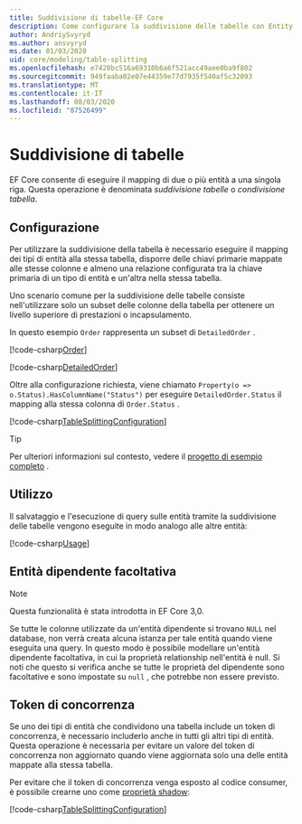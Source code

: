 ```yaml
---
title: Suddivisione di tabelle-EF Core
description: Come configurare la suddivisione delle tabelle con Entity Framework Core
author: AndriySvyryd
ms.author: ansvyryd
ms.date: 01/03/2020
uid: core/modeling/table-splitting
ms.openlocfilehash: e7428bc516a69310b6a6f521acc49aee0ba9f802
ms.sourcegitcommit: 949faaba02e07e44359e77d7935f540af5c32093
ms.translationtype: MT
ms.contentlocale: it-IT
ms.lasthandoff: 08/03/2020
ms.locfileid: "87526499"
---
```

# <a name="table-splitting"></a>Suddivisione di tabelle

EF Core consente di eseguire il mapping di due o più entità a una singola riga. Questa operazione è denominata _suddivisione tabelle_ o _condivisione tabella_.

## <a name="configuration"></a>Configurazione

Per utilizzare la suddivisione della tabella è necessario eseguire il mapping dei tipi di entità alla stessa tabella, disporre delle chiavi primarie mappate alle stesse colonne e almeno una relazione configurata tra la chiave primaria di un tipo di entità e un'altra nella stessa tabella.

Uno scenario comune per la suddivisione delle tabelle consiste nell'utilizzare solo un subset delle colonne della tabella per ottenere un livello superiore di prestazioni o incapsulamento.

In questo esempio `Order` rappresenta un subset di `DetailedOrder` .

[!code-csharp[Order](../../../samples/core/Modeling/TableSplitting/Order.cs?name=Order)]

[!code-csharp[DetailedOrder](../../../samples/core/Modeling/TableSplitting/DetailedOrder.cs?name=DetailedOrder)]

Oltre alla configurazione richiesta, viene chiamato `Property(o => o.Status).HasColumnName("Status")` per eseguire `DetailedOrder.Status` il mapping alla stessa colonna di `Order.Status` .

[!code-csharp[TableSplittingConfiguration](../../../samples/core/Modeling/TableSplitting/TableSplittingContext.cs?name=TableSplitting)]

> [!TIP]
> Per ulteriori informazioni sul contesto, vedere il [progetto di esempio completo](https://github.com/dotnet/EntityFramework.Docs/tree/master/samples/core/Modeling/TableSplitting) .

## <a name="usage"></a>Utilizzo

Il salvataggio e l'esecuzione di query sulle entità tramite la suddivisione delle tabelle vengono eseguite in modo analogo alle altre entità:

[!code-csharp[Usage](../../../samples/core/Modeling/TableSplitting/Program.cs?name=Usage)]

## <a name="optional-dependent-entity"></a>Entità dipendente facoltativa

> [!NOTE]
> Questa funzionalità è stata introdotta in EF Core 3,0.

Se tutte le colonne utilizzate da un'entità dipendente si trovano `NULL` nel database, non verrà creata alcuna istanza per tale entità quando viene eseguita una query. In questo modo è possibile modellare un'entità dipendente facoltativa, in cui la proprietà relationship nell'entità è null. Si noti che questo si verifica anche se tutte le proprietà del dipendente sono facoltative e sono impostate su `null` , che potrebbe non essere previsto.

## <a name="concurrency-tokens"></a>Token di concorrenza

Se uno dei tipi di entità che condividono una tabella include un token di concorrenza, è necessario includerlo anche in tutti gli altri tipi di entità. Questa operazione è necessaria per evitare un valore del token di concorrenza non aggiornato quando viene aggiornata solo una delle entità mappate alla stessa tabella.

Per evitare che il token di concorrenza venga esposto al codice consumer, è possibile crearne uno come [proprietà shadow](xref:core/modeling/shadow-properties):

[!code-csharp[TableSplittingConfiguration](../../../samples/core/Modeling/TableSplitting/TableSplittingContext.cs?name=ConcurrencyToken&highlight=2)]

